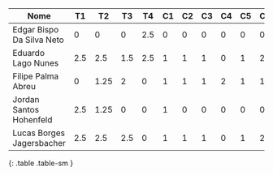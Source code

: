 | Nome                      | T1  | T2   | T3  | T4  | C1 | C2 | C3 | C4 | C5 | C6 | C7 | Total | Conceito |
|---------------------------|-----|------|-----|-----|----|----|----|----|----|----|----|-------|----------|
| Edgar Bispo Da Silva Neto | 0   | 0    | 0   | 2.5 | 0  | 0  | 0  | 0  | 0  | 0  |    | 1.0   | RF       |
| Eduardo Lago Nunes        | 2.5 | 2.5  | 1.5 | 2.5 | 1  | 1  | 1  | 0  | 1  | 2  |    | 7.2   |          |
| Filipe Palma Abreu        | 0   | 1.25 | 2   | 0   | 1  | 1  | 1  | 2  | 1  | 1  |    | 5.5   |          |
| Jordan Santos Hohenfeld   | 2.5 | 1.25 | 0   | 0   | 1  | 0  | 0  | 0  | 0  | 0  |    | 2.1   | RF       |
| Lucas Borges Jagersbacher | 2.5 | 2.5  | 2.5 | 0   | 1  | 1  | 1  | 0  | 1  | 2  |    | 6.6   |          |
{: .table .table-sm }

